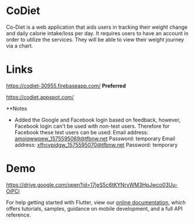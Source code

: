 # CoDiet

Co-Diet is a web application that aids users in tracking their weight change and daily calorie intake/loss per day. It requires users to have an account in order to utilize the services. They will be able to view their weight journey via a chart.

# Links
https://codiet-30955.firebaseapp.com/  **Preferred**

https://codiet.appspot.com/

**Notes
- Added the Google and Facebook login based on feedback, however, Facebook login can't be used with non-test users. Therefore for Facebook these test users can be used:
Email address: amoiqwwpew_1575595069@tfbnw.net  Password: temporary
Email address: xfhcypidgw_1575595070@tfbnw.net  Password: temporary

# Demo

https://drive.google.com/open?id=17jeS5c6tKYNrvWM3HpJwco03Uu-OiPCi


For help getting started with Flutter, view our
[online documentation](https://flutter.dev/docs), which offers tutorials,
samples, guidance on mobile development, and a full API reference.
